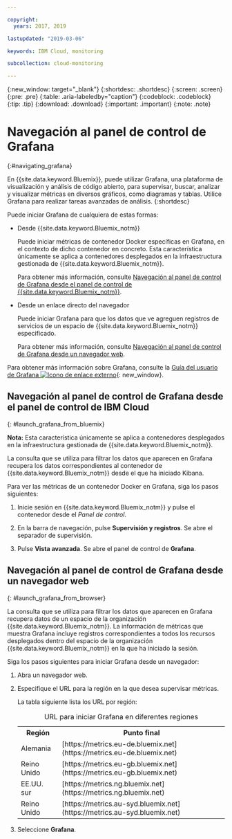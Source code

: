 ```yaml
---

copyright:
  years: 2017, 2019

lastupdated: "2019-03-06"

keywords: IBM Cloud, monitoring

subcollection: cloud-monitoring

---
```


{:new_window: target="_blank"}
{:shortdesc: .shortdesc}
{:screen: .screen}
{:pre: .pre}
{:table: .aria-labeledby="caption"}
{:codeblock: .codeblock}
{:tip: .tip}
{:download: .download}
{:important: .important}
{:note: .note}


# Navegación al panel de control de Grafana
{:#navigating_grafana}

En {{site.data.keyword.Bluemix}}, puede utilizar Grafana, una plataforma de visualización y análisis de código abierto, para supervisar, buscar, analizar y visualizar métricas en diversos gráficos, como diagramas y tablas. Utilice Grafana para realizar tareas avanzadas de análisis.
{:shortdesc}

Puede iniciar Grafana de cualquiera de estas formas:

* Desde {{site.data.keyword.Bluemix_notm}}

    Puede iniciar métricas de contenedor Docker específicas en Grafana, en el contexto de dicho contenedor en concreto. Esta característica únicamente se aplica a contenedores desplegados en la infraestructura gestionada de {{site.data.keyword.Bluemix_notm}}. 
    
    Para obtener más información, consulte [Navegación al panel de control de Grafana desde el panel de control de {{site.data.keyword.Bluemix_notm}}](/docs/services/cloud-monitoring/grafana?topic=cloud-monitoring-navigating_grafana#launch_grafana_from_bluemix).

* Desde un enlace directo del navegador

    Puede iniciar Grafana para que los datos que ve agreguen registros de servicios de un espacio de {{site.data.keyword.Bluemix_notm}} especificado.
    
    Para obtener más información, consulte [Navegación al panel de control de Grafana desde un navegador web](/docs/services/cloud-monitoring/grafana?topic=cloud-monitoring-navigating_grafana#launch_grafana_from_browser).
    
Para obtener más información sobre Grafana, consulte la [Guía del usuario de Grafana ![Icono de enlace externo](../../../icons/launch-glyph.svg "Icono de enlace externo")](http://docs.grafana.org/guides/getting_started/){: new_window}.


##  Navegación al panel de control de Grafana desde el panel de control de IBM Cloud
{: #launch_grafana_from_bluemix}

**Nota:** Esta característica únicamente se aplica a contenedores desplegados en la infraestructura gestionada de {{site.data.keyword.Bluemix_notm}}. 

La consulta que se utiliza para filtrar los datos que aparecen en Grafana recupera los datos correspondientes al contenedor de {{site.data.keyword.Bluemix_notm}} desde el que ha iniciado Kibana. 

Para ver las métricas de un contenedor Docker en Grafana, siga los pasos siguientes:

1. Inicie sesión en {{site.data.keyword.Bluemix_notm}} y pulse el contenedor desde el *Panel de control*. 
    
2. En la barra de navegación, pulse **Supervisión y registros**. Se abre el separador de supervisión. 
    
3. Pulse **Vista avanzada**. Se abre el panel de control de **Grafana**.


##  Navegación al panel de control de Grafana desde un navegador web
{: #launch_grafana_from_browser}

La consulta que se utiliza para filtrar los datos que aparecen en Grafana recupera datos de un espacio de la organización {{site.data.keyword.Bluemix_notm}}. La información de métricas que muestra Grafana incluye registros correspondientes a todos los recursos desplegados dentro del espacio de la organización {{site.data.keyword.Bluemix_notm}} en la que ha iniciado la sesión.

Siga los pasos siguientes para iniciar Grafana desde un navegador:

1. Abra un navegador web. 
2. Especifique el URL para la región en la que desea supervisar métricas. 

    La tabla siguiente lista los URL por región:
	<table>
      <caption>URL para iniciar Grafana en diferentes regiones</caption>
      <tr>
        <th>Región</th>
	    <th>Punto final</th>
      </tr>
      <tr>
        <td>Alemania</td>
	    <td>[https://metrics.eu-de.bluemix.net](https://metrics.eu-de.bluemix.net)</td>
      </tr>
      <tr>
        <td>Reino Unido</td>
	    <td>[https://metrics.eu-gb.bluemix.net](https://metrics.eu-gb.bluemix.net)</td>
      </tr>
      <tr>
        <td>EE.UU. sur</td>
    	<td>[https://metrics.ng.bluemix.net](https://metrics.ng.bluemix.net)</td>
      </tr>
      <tr>
        <td>Reino Unido</td>
	    <td>[https://metrics.au-syd.bluemix.net](https://metrics.au-syd.bluemix.net)</td>
      </tr>
      
    </table>
	
2. Seleccione **Grafana**.
     

